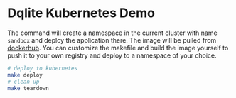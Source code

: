 # Dqlite Kubernetes Demo

The command will create a namespace in the current cluster with name `sandbox` and deploy the application there. The image will be pulled from [dockerhub](https://hub.docker.com/r/bluebrown/dqlite-app). You can customize the makefile and build the image yourself to push it to your own registry and deploy to a namespace of your choice.

```bash
# deploy to kubernetes
make deploy 
# clean up
make teardown
```

